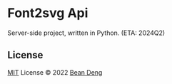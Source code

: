 # Font2svg Api

Server-side project, written in Python. (ETA: 2024Q2)

## License

[MIT](https://github.com/font2svg/font2svg-api/blob/main/LICENSE) License © 2022 [Bean Deng](https://github.com/HADB)
